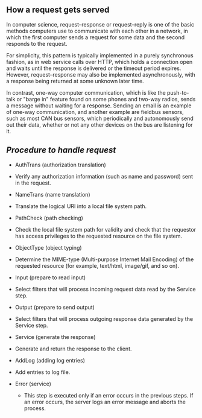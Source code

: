 ## **How a request gets served**

In computer science, request–response or request–reply is one of the basic methods computers use to communicate with each other in a network, in which the first computer sends a request for some data and the second responds to the request.

For simplicity, this pattern is typically implemented in a purely synchronous fashion, as in web service calls over HTTP, which holds a connection open and waits until the response is delivered or the timeout period expires. However, request–response may also be implemented asynchronously, with a response being returned at some unknown later time.

In contrast, one-way computer communication, which is like the push-to-talk or "barge in" feature found on some phones and two-way radios, sends a message without waiting for a response. Sending an email is an example of one-way communication, and another example are fieldbus sensors, such as most CAN bus sensors, which periodically and autonomously send out their data, whether or not any other devices on the bus are listening for it.

## *Procedure to handle request*

  - AuthTrans (authorization translation)

  - Verify any authorization information (such as name and password) sent in the request.

  - NameTrans (name translation)

  - Translate the logical URI into a local file system path.

  - PathCheck (path checking)

  - Check the local file system path for validity and check that the requestor has access privileges to the requested resource on the file system.

  - ObjectType (object typing)

  - Determine the MIME-type (Multi-purpose Internet Mail Encoding) of the requested resource (for example, text/html, image/gif, and so on).

  - Input (prepare to read input)

  - Select filters that will process incoming request data read by the Service step.

  - Output (prepare to send output)

  - Select filters that will process outgoing response data generated by the Service step.

  - Service (generate the response)

  - Generate and return the response to the client.

  - AddLog (adding log entries)

  - Add entries to log file.

  - Error (service)
  
    - This step is executed only if an error occurs in the previous steps. If an error occurs, the server logs an error message and aborts the process.
